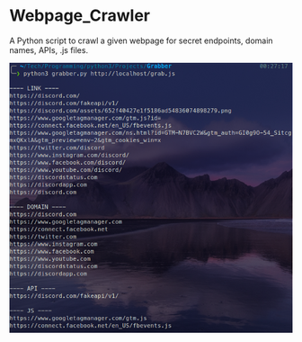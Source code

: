# Webpage_Crawler
A Python script to crawl a given webpage for secret endpoints, domain names, APIs, .js files.

![simple_run](https://github.com/Dogru-Isim/Webpage_Crawler/blob/main/img/run.png)
